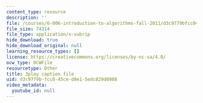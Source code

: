 ```yaml
---
content_type: resource
description: ''
file: /courses/6-006-introduction-to-algorithms-fall-2011/d3c9779bfcc045ced8e15edc829d6988_JRgIXyEPnbA.srt
file_size: 74314
file_type: application/x-subrip
hide_download: true
hide_download_original: null
learning_resource_types: []
license: https://creativecommons.org/licenses/by-nc-sa/4.0/
ocw_type: OCWFile
resourcetype: Other
title: 3play caption file
uid: d3c9779b-fcc0-45ce-d8e1-5edc829d6988
video_metadata:
  youtube_id: null
---
```

